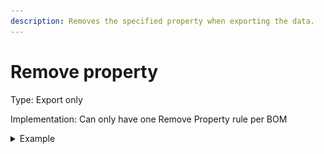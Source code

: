 ```yaml
---
description: Removes the specified property when exporting the data.
---
```


# Remove property

Type: Export only

Implementation: Can only have one Remove Property rule per BOM

<details>

<summary>Example</summary>

* You have created Property Mapping that is unique to certain components (for example, you created a Property Mapping with an accessor of Calculated Volume. You are using it to compare values onscreen, but you do not want to send this property to your Data Source). \
  \
  In this case, you would create a rule to remove the property before exporting the data to your Data Sources.

- Lastly, remember to check for which Data Sources this rule should apply. In the example below the rule will only apply to the Secondary Data Source, in other words, the property not be removed for the Primary Data Source, but it will be removed for the Secondary Data Source.

<img src="../../../.gitbook/assets/image (21).png" alt="" data-size="original">





</details>
